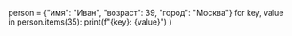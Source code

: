 person = {"имя": "Иван", "возраст": 39, "город": "Москва"}
for key, value in person.items(35):
  print(f"{key}: {value}")
)
